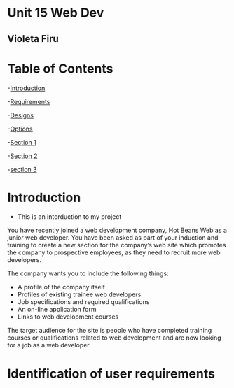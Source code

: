 # Unit 15 Web Dev
## Violeta Firu

# Table of Contents
-[Introduction](#introduction)

-[Requirements](#requirements)

-[Designs](#designs)

-[Options](#options)

-[Section 1](#section-1)

-[Section 2](#section-2)

-[section 3](#section-3)

# Introduction
- This is an intorduction to my project
  
You have recently joined a web development company, Hot Beans Web as a junior web developer. You have been asked as part of your induction and training to create a new section for the company’s web site which promotes the company to prospective employees, as they need to recruit more web developers.

The company wants you to include the following things:

- A profile of the company itself
- Profiles of existing trainee web developers
- Job specifications and required qualifications
- An on-line application form
- Links to web development courses


The target audience for the site is people who have completed training courses or qualifications related to web development and are now looking for a job as a web developer.

# Identification of user requirements 
